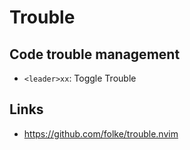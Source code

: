 # Trouble

## Code trouble management

- `<leader>xx`: Toggle Trouble

## Links

- https://github.com/folke/trouble.nvim
